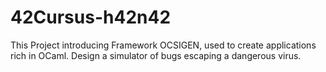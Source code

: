 # 42Cursus-h42n42
This Project introducing Framework OCSIGEN, used to create applications rich in OCaml. Design a simulator of bugs escaping a dangerous virus.
